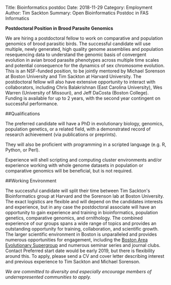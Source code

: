 Title: Bioinformatics postdoc
Date: 2018-11-29
Category: Employment
Author: Tim Sackton
Summary: Open Bioinformatics Postdoc in FAS Informatics


**Postdoctoral Position in Brood Parasite Genomics** 

We are hiring a postdoctoral fellow to work on comparative and population genomics of brood parasitic birds. The successful candidate will use multiple, newly generated, high quality genome assemblies and population resequencing data to understand the genomic basis of convergent evolution in avian brood parasite phenotypes across multiple time scales and potential consequence for the dynamics of sex chromosome evolution. This is an NSF-funded position, to be jointly mentored by Michael Sorenson at Boston University and Tim Sackton at Harvard University. The postdoctoral fellow will also have extensive opportunity to interact with collaborators, including Chris Balakrishnan (East Carolina University), Wes Warren (University of Missouri), and Jeff DaCosta (Boston College). Funding is available for up to 2 years, with the second year contingent on successful performance. 

##Qualifications 

The preferred candidate will have a PhD in evolutionary biology, genomics, population genetics, or a related field, with a demonstrated record of research achievement (via publications or preprints). 

They will also be proficient with programming in a scripted language (e.g. R, Python, or Perl). 

Experience will shell scripting and computing cluster environments and/or experience working with whole genome datasets in population or comparative genomics will be beneficial, but is not required. 

##Working Environment 

The successful candidate will split their time between Tim Sackton's Bioinformatics group at Harvard and the Sorenson lab at Boston University. The exact logistics are flexible and will depend on the candidates interests and experience, but in any case the postdoctoral associate will have an opportunity to gain experience and training in bioinformatics, population genetics, comparative genomics, and ornithology. The combined experience of our groups spans a wide range of topics and provides an outstanding opportunity for training, collaboration, and scientific growth. The larger scientific environment in Boston is unparalleled and provides numerous opportunities for engagement, including the [Boston Area Evolutionary Supergroup](http://bit.ly/2MqplU2) and numerous seminar series and journal clubs. Contact Preferred start date would be early 2019, but there is flexibility around this. To apply, please send a CV and cover letter describing interest and previous experience to Tim Sackton and Michael Sorenson. 

*We are committed to diversity and especially encourage members of underrepresented communities to apply.* 
